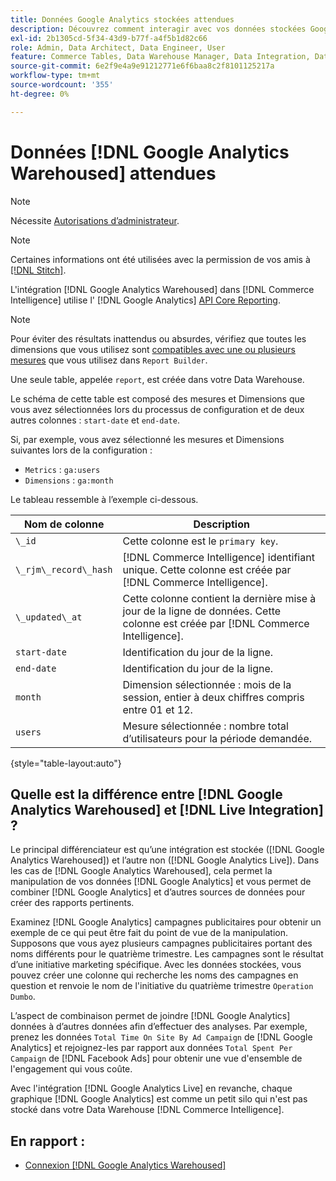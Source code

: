 ```yaml
---
title: Données Google Analytics stockées attendues
description: Découvrez comment interagir avec vos données stockées Google Analytics.
exl-id: 2b1305cd-5f34-43d9-b77f-a4f5b1d82c66
role: Admin, Data Architect, Data Engineer, User
feature: Commerce Tables, Data Warehouse Manager, Data Integration, Data Import/Export
source-git-commit: 6e2f9e4a9e91212771e6f6baa8c2f8101125217a
workflow-type: tm+mt
source-wordcount: '355'
ht-degree: 0%

---
```


# Données [!DNL Google Analytics Warehoused] attendues

>[!NOTE]
>
>Nécessite [Autorisations d’administrateur](../../../administrator/user-management/user-management.md).

>[!NOTE]
>
>Certaines informations ont été utilisées avec la permission de vos amis à [[!DNL Stitch]](https://www.stitchdata.com/docs/integrations/saas/google-analytics).

L&#39;intégration [!DNL Google Analytics Warehoused] dans [!DNL Commerce Intelligence] utilise l&#39; [!DNL Google Analytics] [API Core Reporting](https://developers.google.com/analytics/devguides/reporting/core/v3/).

>[!NOTE]
>
>Pour éviter des résultats inattendus ou absurdes, vérifiez que toutes les dimensions que vous utilisez sont [compatibles avec une ou plusieurs mesures](https://ga-dev-tools.google/dimensions-metrics-explorer/) que vous utilisez dans `Report Builder`.

Une seule table, appelée `report`, est créée dans votre Data Warehouse.

Le schéma de cette table est composé des mesures et Dimensions que vous avez sélectionnées lors du processus de configuration et de deux autres colonnes : `start-date` et `end-date`.

Si, par exemple, vous avez sélectionné les mesures et Dimensions suivantes lors de la configuration :

* `Metrics` : `ga:users`
* `Dimensions` : `ga:month`

Le tableau ressemble à l’exemple ci-dessous.

| **Nom de colonne** | **Description** |
|-----|-----|
| `\_id` | Cette colonne est le `primary key`. |
| `\_rjm\_record\_hash` | [!DNL Commerce Intelligence] identifiant unique. Cette colonne est créée par [!DNL Commerce Intelligence]. |
| `\_updated\_at` | Cette colonne contient la dernière mise à jour de la ligne de données. Cette colonne est créée par [!DNL Commerce Intelligence]. |
| `start-date` | Identification du jour de la ligne. |
| `end-date` | Identification du jour de la ligne. |
| `month` | Dimension sélectionnée : mois de la session, entier à deux chiffres compris entre 01 et 12. |
| `users` | Mesure sélectionnée : nombre total d’utilisateurs pour la période demandée. |

{style="table-layout:auto"}

## Quelle est la différence entre [!DNL Google Analytics Warehoused] et [!DNL Live Integration] ?

Le principal différenciateur est qu’une intégration est stockée ([!DNL Google Analytics Warehoused]) et l’autre non ([!DNL Google Analytics Live]). Dans les cas de [!DNL Google Analytics Warehoused], cela permet la manipulation de vos données [!DNL Google Analytics] et vous permet de combiner [!DNL Google Analytics] et d’autres sources de données pour créer des rapports pertinents.

Examinez [!DNL Google Analytics] campagnes publicitaires pour obtenir un exemple de ce qui peut être fait du point de vue de la manipulation. Supposons que vous ayez plusieurs campagnes publicitaires portant des noms différents pour le quatrième trimestre. Les campagnes sont le résultat d’une initiative marketing spécifique. Avec les données stockées, vous pouvez créer une colonne qui recherche les noms des campagnes en question et renvoie le nom de l&#39;initiative du quatrième trimestre `Operation Dumbo`.

L’aspect de combinaison permet de joindre [!DNL Google Analytics] données à d’autres données afin d’effectuer des analyses. Par exemple, prenez les données `Total Time On Site By Ad Campaign` de [!DNL Google Analytics] et rejoignez-les par rapport aux données `Total Spent Per Campaign` de [!DNL Facebook Ads] pour obtenir une vue d&#39;ensemble de l&#39;engagement qui vous coûte.

Avec l&#39;intégration [!DNL Google Analytics Live] en revanche, chaque graphique [!DNL Google Analytics] est comme un petit silo qui n&#39;est pas stocké dans votre Data Warehouse [!DNL Commerce Intelligence].

## En rapport :

* [Connexion [!DNL Google Analytics Warehoused]](../integrations/google-analytics-warehoused.md)

